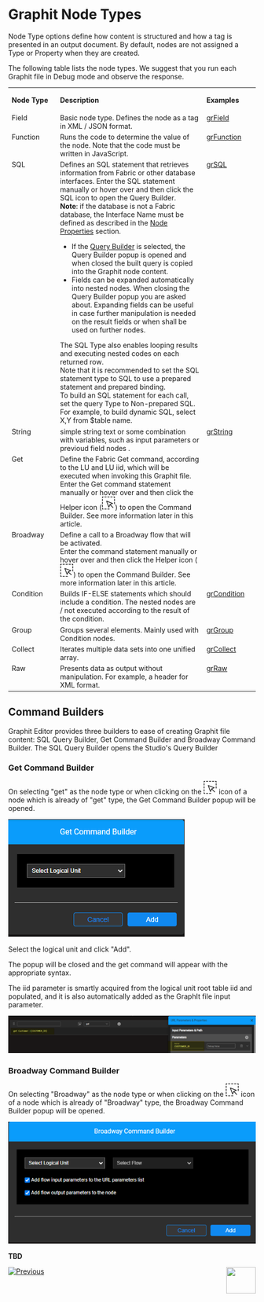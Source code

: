 # Graphit Node Types

Node Type options define how content is structured and how a tag is presented in an output document. By default, nodes are not assigned a Type or Property when they are created.



The following table lists the node types. We suggest that you run each Graphit file in Debug mode and observe the response. 

<table>
<tbody>
<tr>
<td valign="top" width="150pxl">
<p><strong>Node Type</strong></p>
</td>
<td valign="top" width="500pxl">
<p><strong>Description</strong></p>
</td>
<td valign="top" width="150pxl">
<p><strong>Examples</strong></p>
</td>
</tr>
<tr>
<td valign="top" width="50pxl">Field</td>
<td valign="top" width="900pxl">Basic node type. Defines the node as a tag in XML / JSON format.</td>
<td valign="top" width="50pxl"> 
    <a href="/articles/15_web_services_and_graphit/17_Graphit/10_graphit_examples.md#grfieldgraphit">grField</a>
</td>
</tr>
<tr>
<td valign="top" width="50pxl">Function</td>
<td valign="top" width="900pxl">Runs the code to determine the value of the node. Note that the code must be written in JavaScript.&nbsp;</td>
<td valign="top" width="50pxl"><a href="/articles/15_web_services_and_graphit/17_Graphit/10_graphit_examples.md#grfunctiongraphit">grFunction</a></td>
</tr>
<tr>
<td valign="top" width="50pxl">SQL</td>
<td valign="top" width="900pxl">Defines an SQL statement that retrieves information from Fabric or other database interfaces.
    Enter the SQL statement manually or hover over and then click the SQL icon to open the Query Builder. 
    <br/><b>Note</b>: if the database is not a Fabric database, the Interface Name must be defined as described in the <a href="/articles/15_web_services_and_graphit/17_Graphit/04_graphit_node_properties.md">Node Properties</a> section. <br/>
<ul>
<li>If the <a href="/articles/11_query_builder/01_query_builder_overview.md">Query Builder</a> is selected, the Query Builder popup is opened and when closed the built query is copied into the Graphit node content.
</li>    
<li>Fields can be expanded automatically into nested nodes. When closing the Query Builder popup you are asked about. Expanding fields can be useful in case further manipulation is needed on the result fields or when shall be used on further nodes.
</li>    
</ul>
The SQL Type also enables looping results and executing nested codes on each returned row.<br/>
Note that it is recommended to set the SQL statement type to SQL to use a prepared statement and prepared binding.<br/>
To build an SQL statement for each call, set the query Type to Non-prepared SQL. For example, to build dynamic SQL, select X,Y from $table name.
</td>
<td valign="top" width="50pxl"><a href="/articles/15_web_services_and_graphit/17_Graphit/10_graphit_examples.md#grsqlgraphit">grSQL</a></td>
</tr>
<tr>
<td valign="top" width="50pxl">String</td>
<td valign="top" width="900pxl">simple string text or some combination with variables, such as input parameters or previoud field nodes .&nbsp;</td>
<td valign="top" width="50pxl"><a href="/articles/15_web_services_and_graphit/17_Graphit/10_graphit_examples.md#grstringgraphit">grString</a></td>
</tr>
<tr>
<td valign="top" width="50pxl">Get</td>
<td valign="top" width="900pxl">Define  the Fabric Get command, according to the LU and LU iid, which will be executed when invoking this Graphit file.<br/>
    Enter the Get command statement manually or hover over and then click the Helper icon (<img src="images/selection.png" >) to open the Command Builder. See more information later in this article.
</td>
<td valign="top" width="50pxl"></a></td>
</tr>
<tr>
<td valign="top" width="50pxl">Broadway</td>
<td valign="top" width="900pxl">Define a call to a Broadway flow that will be activated.<br/>
    Enter the command statement manually or hover over and then click the Helper icon (<img src="images/selection.png" >) to open the Command Builder. See more information later in this article.
</td>
<td valign="top" width="50pxl"></a></td>
</tr>
<tr>
<td valign="top" width="50pxl">Condition</td>
<td valign="top" width="900pxl">Builds IF-ELSE statements which should include a condition. The nested nodes are / not executed according to the result of the condition.&nbsp;</td>
<td valign="top" width="50pxl"><a href="/articles/15_web_services_and_graphit/17_Graphit/10_graphit_examples.md#grconditiongraphit">grCondition</a></td>
</tr>
<tr>
<td valign="top" width="50pxl">Group&nbsp;</td>
<td valign="top" width="900pxl">Groups several elements. Mainly used with Condition nodes.</td>
<td valign="top" width="50pxl"><a href="/articles/15_web_services_and_graphit/17_Graphit/10_graphit_examples.md#grgroupgraphit">grGroup</a></td>
</tr>
<tr>
<td valign="top" width="50pxl">Collect</td>
<td valign="top" width="900pxl">Iterates multiple data sets into one unified array.&nbsp;</td>
<td valign="top" width="50pxl"><a href="/articles/15_web_services_and_graphit/17_Graphit/10_graphit_examples.md#grcollectgraphit">grCollect</a></td>
</tr>
<tr>
<td valign="top" width="50pxl">Raw</td>
<td valign="top" width="900pxl">Presents data as output without manipulation. For example, a header for XML format.&nbsp;</td>
<td valign="top" width="50pxl"><a href="/articles/15_web_services_and_graphit/17_Graphit/10_graphit_examples.md#grrawgraphit">grRaw</a></td>
</tr>
</tbody>
</table>



## Command Builders

Graphit Editor provides three builders to ease of creating Graphit file content: SQL Query Builder, Get Command Builder and Broadway Command Builder. The SQL Query Builder opens the Studio's Query Builder

### Get Command Builder

On selecting "get" as the node type or when clicking on the <img src="images/selection.png" > icon of a node which is already of "get" type, the Get Command Builder popup will be opened.

<img src="images/get_command_builder.png" >



Select the logical unit and click "Add".

The popup will be closed and the get command will appear with the appropriate syntax. 

The iid parameter is smartly acquired from the logical unit root table iid and populated, and it is also automatically added as the GraphIt file input parameter.

<img src="images/get_command_builder_added.png" >



### Broadway Command Builder

On selecting "Broadway" as the node type or when clicking on the <img src="images/selection.png" > icon of a node which is already of "Broadway" type, the Broadway Command Builder popup will be opened.



<img src="images/bw_command_builder.png" >



**TBD**







[![Previous](/articles/images/Previous.png)](/articles/15_web_services_and_graphit/17_Graphit/02_graphit_basic_editing.md)[<img align="right" width="60" height="54" src="/articles/images/Next.png">](/articles/15_web_services_and_graphit/17_Graphit/04_graphit_node_properties.md)

